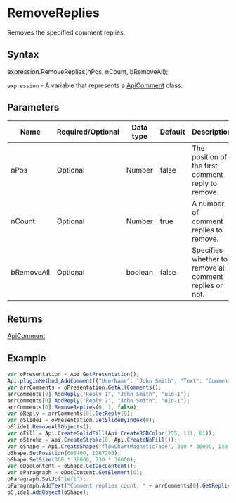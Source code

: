# RemoveReplies

Removes the specified comment replies.

## Syntax

expression.RemoveReplies(nPos, nCount, bRemoveAll);

`expression` - A variable that represents a [ApiComment](../ApiComment.md) class.

## Parameters

| **Name** | **Required/Optional** | **Data type** | **Default** | **Description** |
| ------------- | ------------- | ------------- | ------------- | ------------- |
| nPos | Optional | Number | false | The position of the first comment reply to remove. |
| nCount | Optional | Number | true | A number of comment replies to remove. |
| bRemoveAll | Optional | boolean | false | Specifies whether to remove all comment replies or not. |

## Returns

[ApiComment](../../ApiComment/ApiComment.md)

## Example



```javascript
var oPresentation = Api.GetPresentation();
Api.pluginMethod_AddComment({"UserName": "John Smith", "Text": "Comment 1"});
var arrComments = oPresentation.GetAllComments();
arrComments[0].AddReply("Reply 1", "John Smith", "uid-1");
arrComments[0].AddReply("Reply 2", "John Smith", "uid-1");
arrComments[0].RemoveReplies(0, 1, false);
var oReply = arrComments[0].GetReply(0);
var oSlide1 = oPresentation.GetSlideByIndex(0);
oSlide1.RemoveAllObjects();
var oFill = Api.CreateSolidFill(Api.CreateRGBColor(255, 111, 61));
var oStroke = Api.CreateStroke(0, Api.CreateNoFill());
var oShape = Api.CreateShape("flowChartMagneticTape", 300 * 36000, 130 * 36000, oFill, oStroke);
oShape.SetPosition(608400, 1267200);
oShape.SetSize(300 * 36000, 130 * 36000);
var oDocContent = oShape.GetDocContent();
var oParagraph = oDocContent.GetElement(0);
oParagraph.SetJc("left");
oParagraph.AddText("Comment replies count: " + arrComments[0].GetRepliesCount());
oSlide1.AddObject(oShape);
```
